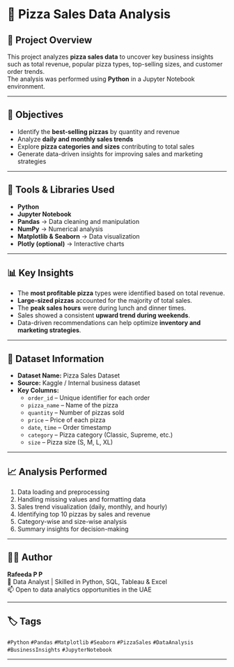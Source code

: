 # 🍕 Pizza Sales Data Analysis

## 📘 Project Overview
This project analyzes **pizza sales data** to uncover key business insights such as total revenue, popular pizza types, top-selling sizes, and customer order trends.  
The analysis was performed using **Python** in a Jupyter Notebook environment.

---

## 🎯 Objectives
- Identify the **best-selling pizzas** by quantity and revenue  
- Analyze **daily and monthly sales trends**  
- Explore **pizza categories and sizes** contributing to total sales  
- Generate data-driven insights for improving sales and marketing strategies  

---

## 🧩 Tools & Libraries Used
- **Python**
- **Jupyter Notebook**
- **Pandas** → Data cleaning and manipulation  
- **NumPy** → Numerical analysis  
- **Matplotlib & Seaborn** → Data visualization  
- **Plotly (optional)** → Interactive charts  

---

## 📊 Key Insights
- The **most profitable pizza** types were identified based on total revenue.  
- **Large-sized pizzas** accounted for the majority of total sales.  
- The **peak sales hours** were during lunch and dinner times.  
- Sales showed a consistent **upward trend during weekends**.  
- Data-driven recommendations can help optimize **inventory and marketing strategies**.  

---

## 📂 Dataset Information
- **Dataset Name:** Pizza Sales Dataset  
- **Source:** Kaggle / Internal business dataset  
- **Key Columns:**  
  - `order_id` – Unique identifier for each order  
  - `pizza_name` – Name of the pizza  
  - `quantity` – Number of pizzas sold  
  - `price` – Price of each pizza  
  - `date`, `time` – Order timestamp  
  - `category` – Pizza category (Classic, Supreme, etc.)  
  - `size` – Pizza size (S, M, L, XL)  

---

## 📈 Analysis Performed
1. Data loading and preprocessing  
2. Handling missing values and formatting data  
3. Sales trend visualization (daily, monthly, and hourly)  
4. Identifying top 10 pizzas by sales and revenue  
5. Category-wise and size-wise analysis  
6. Summary insights for decision-making  

---

## 🧑‍💻 Author
**Rafeeda P P**  
📍 Data Analyst | Skilled in Python, SQL, Tableau & Excel  
📫 Open to data analytics opportunities in the UAE  

---

## 🏷️ Tags
`#Python` `#Pandas` `#Matplotlib` `#Seaborn` `#PizzaSales` `#DataAnalysis` `#BusinessInsights` `#JupyterNotebook`

---



